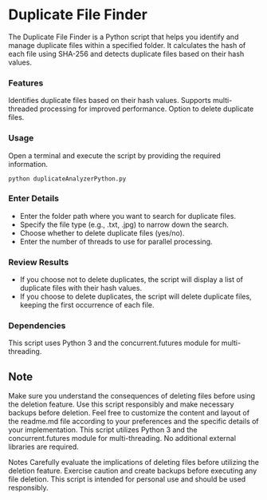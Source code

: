 # Duplicate File Finder
The Duplicate File Finder is a Python script that helps you identify and manage duplicate files within a specified folder. It calculates the hash of each file using SHA-256 and detects duplicate files based on their hash values.

### Features
Identifies duplicate files based on their hash values.
Supports multi-threaded processing for improved performance.
Option to delete duplicate files.

### Usage
Open a terminal and execute the script by providing the required information.

`python duplicateAnalyzerPython.py`
### Enter Details
- Enter the folder path where you want to search for duplicate files.
- Specify the file type (e.g., .txt, .jpg) to narrow down the search.
- Choose whether to delete duplicate files (yes/no).
- Enter the number of threads to use for parallel processing.

### Review Results
- If you choose not to delete duplicates, the script will display a list of duplicate files with their hash values.
- If you choose to delete duplicates, the script will delete duplicate files, keeping the first occurrence of each file.

### Dependencies
This script uses Python 3 and the concurrent.futures module for multi-threading.

## Note
Make sure you understand the consequences of deleting files before using the deletion feature.
Use this script responsibly and make necessary backups before deletion.
Feel free to customize the content and layout of the readme.md file according to your preferences and the specific details of your implementation.
This script utilizes Python 3 and the concurrent.futures module for multi-threading. No additional external libraries are required.

Notes
Carefully evaluate the implications of deleting files before utilizing the deletion feature.
Exercise caution and create backups before executing any file deletion.
This script is intended for personal use and should be used responsibly.

